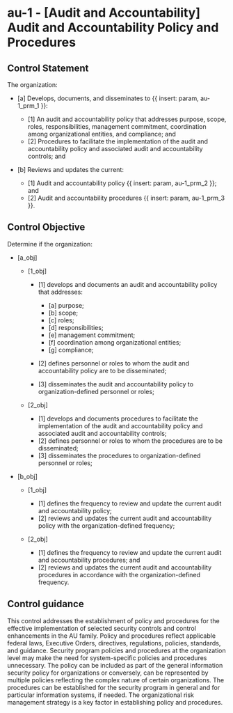 # au-1 - \[Audit and Accountability\] Audit and Accountability Policy and Procedures

## Control Statement

The organization:

- \[a\] Develops, documents, and disseminates to {{ insert: param, au-1_prm_1 }}:

  - \[1\] An audit and accountability policy that addresses purpose, scope, roles, responsibilities, management commitment, coordination among organizational entities, and compliance; and
  - \[2\] Procedures to facilitate the implementation of the audit and accountability policy and associated audit and accountability controls; and

- \[b\] Reviews and updates the current:

  - \[1\] Audit and accountability policy {{ insert: param, au-1_prm_2 }}; and
  - \[2\] Audit and accountability procedures {{ insert: param, au-1_prm_3 }}.

## Control Objective

Determine if the organization:

- \[a_obj\]

  - \[1_obj\]

    - \[1\] develops and documents an audit and accountability policy that addresses:

      - \[a\] purpose;
      - \[b\] scope;
      - \[c\] roles;
      - \[d\] responsibilities;
      - \[e\] management commitment;
      - \[f\] coordination among organizational entities;
      - \[g\] compliance;

    - \[2\] defines personnel or roles to whom the audit and accountability policy are to be disseminated;
    - \[3\] disseminates the audit and accountability policy to organization-defined personnel or roles;

  - \[2_obj\]

    - \[1\] develops and documents procedures to facilitate the implementation of the audit and accountability policy and associated audit and accountability controls;
    - \[2\] defines personnel or roles to whom the procedures are to be disseminated;
    - \[3\] disseminates the procedures to organization-defined personnel or roles;

- \[b_obj\]

  - \[1_obj\]

    - \[1\] defines the frequency to review and update the current audit and accountability policy;
    - \[2\] reviews and updates the current audit and accountability policy with the organization-defined frequency;

  - \[2_obj\]

    - \[1\] defines the frequency to review and update the current audit and accountability procedures; and
    - \[2\] reviews and updates the current audit and accountability procedures in accordance with the organization-defined frequency.

## Control guidance

This control addresses the establishment of policy and procedures for the effective implementation of selected security controls and control enhancements in the AU family. Policy and procedures reflect applicable federal laws, Executive Orders, directives, regulations, policies, standards, and guidance. Security program policies and procedures at the organization level may make the need for system-specific policies and procedures unnecessary. The policy can be included as part of the general information security policy for organizations or conversely, can be represented by multiple policies reflecting the complex nature of certain organizations. The procedures can be established for the security program in general and for particular information systems, if needed. The organizational risk management strategy is a key factor in establishing policy and procedures.
